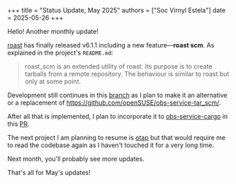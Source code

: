 +++
title = "Status Update, May 2025"
authors = ["Soc Virnyl Estela"]
date = 2025-05-26
+++

Hello! Another monthly update!

[roast][roast_v6] has finally released v6.1.1 including a new feature—**roast
scm**. As explained in the project's `README.md`:

> roast_scm is an extended utility of roast. Its purpose is to create
> tarballs from a remote repository. The behaviour is similar to roast but
> only at some point.

Development still continues in this [branch][scm_improvements]
as I plan to make it an alternative or a replacement of
<https://github.com/openSUSE/obs-service-tar_scm/>.

After all that is implemented, I plan to incorporate
it to [obs-service-cargo][obs-cargo] in this
[PR](https://github.com/openSUSE-Rust/obs-service-cargo/pull/124).

The next project I am planning to resume is [otap][otap] but that would require me
to read the codebase again as I haven't touched it for a very long time.

Next month, you'll probably see more updates.

That's all for May's updates!

[roast_v6]: https://codeberg.org/Rusty-Geckos/roast/commit/b8b1be9855a2a8836131359bfa9c16b96fab082a
[scm_improvements]: https://codeberg.org/Rusty-Geckos/roast/src/branch/20250523-improve-scm
[obs-cargo]: https://github.com/openSUSE-Rust/obs-service-cargo/
[otap]: https://codeberg.org/Rusty-Geckos/otap
